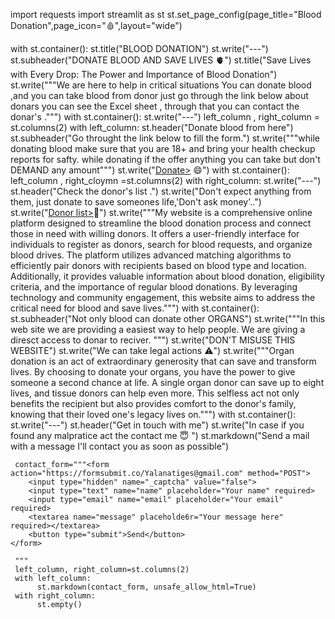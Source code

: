 import requests
import streamlit as st
st.set_page_config(page_title="Blood Donation",page_icon=":drop_of_blood:",layout="wide")

with st.container():
     st.title("BLOOD DONATION")
     st.write("---")
     st.subheader("DONATE  BLOOD  AND  SAVE  LIVES :anatomical_heart:")
     st.title("Save Lives with Every Drop: The Power and Importance of Blood Donation")
     st.write("""We are here to help in critical situations
You can donate blood ,and you can take
blood from donor just go through the link below about donars you can see the Excel sheet ,
through that you can contact the donar's .""")
with st.container():
     st.write("---")
     left_column , right_column = st.columns(2)
     with left_column:
          st.header("Donate blood from here")
          st.subheader("Go throught the link below to fill the form.")
          st.write("""while donating blood make sure that you are 18+ and bring your health checkup reports for safty. while donating if the offer anything you can take but don't DEMAND any amount""")
          st.write("[Donate>](https://forms.gle/fM1fvzfLQEyChgZn7) :smile:")
with st.container():
    left_column , right_cloymn =st.columns(2)
    with right_column:
         st.write("---")
         st.header("Check the donor's list .")
         st.write("Don't expect anything from them, just donate to save someones life,'Don't ask money'..")
         st.write("[Donor list>](https://docs.google.com/spreadsheets/d/1m5i0bnFwfOM1TylmcODZs-PgzhmWjc4ufZre7U2OCsE/edit?resourcekey=&gid=1286749782#gid=1286749782):eyes:")
         st.write("""My website is a comprehensive online platform designed to streamline the blood donation process and connect those in need with willing donors. It offers a user-friendly interface for individuals to register as donors, search for blood requests, and organize blood drives. The platform utilizes advanced matching algorithms to efficiently pair donors with recipients based on blood type and location. Additionally, it provides valuable information about blood donation, eligibility criteria, and the importance of regular blood donations. By leveraging technology and community engagement, this website aims to address the critical need for blood and save lives.""")
with st.container():
          st.subheader("Not only blood can donate other ORGANS")
          st.write("""In this web site we are providing a easiest way to help people. We are giving a diresct access to donar to reciver. """)
          st.write("DON'T  MISUSE THIS WEBSITE")
          st.write("We can take legal actions :warning:")
          st.write("""Organ donation is an act of extraordinary generosity that can save and transform lives. By choosing to donate your organs, you have the power to give someone a second chance at life. A single organ donor can save up to eight lives, and tissue donors can help even more. This selfless act not only benefits the recipient but also provides comfort to the donor's family, knowing that their loved one's legacy lives on.""")
with st.container():
     st.write("---")
     st.header("Get in touch with me")
     st.write("In case if you found any malpratice act the contact me :innocent: ")
     st.markdown("Send a mail with a message I'll contact you as soon as possible")
     
     contact_form="""<form action="https://formsubmit.co/Yalanatiges@gmail.com" method="POST">
        <input type="hidden" name="_captcha" value="false">
        <input type="text" name="name" placeholder="Your name" required>
        <input type="email" name="email" placeholder="Your email" required>
        <textarea name="message" placeholde6r="Your message here" required></textarea>
        <button type="submit">Send</button>
    </form>

     """
     left_column, right_column=st.columns(2)
     with left_column:
          st.markdown(contact_form, unsafe_allow_html=True)
     with right_column:
          st.empty()



